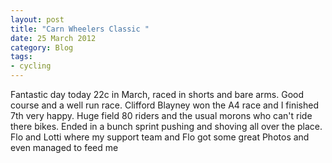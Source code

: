 ```yaml
---
layout: post
title: "Carn Wheelers Classic "
date: 25 March 2012
category: Blog
tags:
- cycling
---
```


<p>Fantastic day today 22c in March, raced in shorts and bare arms. Good course and a well run race. Clifford Blayney won the A4 race and I finished 7th very happy. Huge field 80 riders and the usual morons who can't ride there bikes. Ended in a bunch sprint pushing and shoving all over the place. Flo and Lotti where my support team and Flo got some great Photos and even managed to feed me </p>

